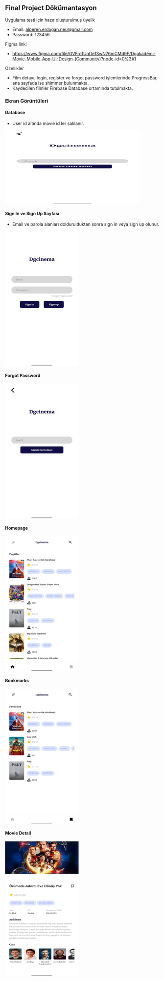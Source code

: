 ## Final Project Dökümantasyon

Uygulama testi için hazır oluşturulmuş üyelik

- Email: alperen.erdogan.neu@gmail.com
- Password: 123456

Figma linki
- https://www.figma.com/file/GVFro1UqDe1SwN76mCMd9F/Dgakademi-Movie-Mobile-App-UI-Design-(Community)?node-id=0%3A1

Özellikler
- Film detayı, login, register ve forgot password işlemlerinde ProgressBar, ana sayfada ise shimmer bulunmakta.
- Kaydedilen filmler Firebase Database ortamında tutulmakta.

### Ekran Görüntüleri

#### Database
- User id altında movie id ler saklanır.
<img src="screenshots/forgot_password.jpeg" width="440" height="240" />

#### Sign In ve Sign Up Sayfası
- Email ve parola alanları doldurulduktan sonra sign in veya sign up olunur.
<img src="screenshots/sign_in_and_sign_up.jpeg" width="240" height="440" />

#### Forgot Password
<img src="screenshots/forgot_password.jpeg" width="240" height="440" />

#### Homepage
<img src="screenshots/homepage.jpeg" width="240" height="440" />

#### Bookmarks
<img src="screenshots/bookmarks.jpeg" width="240" height="440" />

#### Movie Detail
<img src="screenshots/detail.jpeg" width="240" height="440" />
